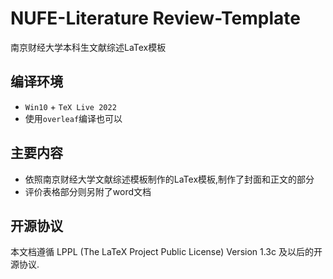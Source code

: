 # NUFE-Literature Review-Template
南京财经大学本科生文献综述LaTex模板
## 编译环境

* `Win10` + `TeX Live 2022`
* 使用`overleaf`编译也可以

## 主要内容
* 依照南京财经大学文献综述模板制作的LaTex模板,制作了封面和正文的部分
* 评价表格部分则另附了word文档

## 开源协议

本文档遵循 LPPL (The LaTeX Project Public License) Version 1.3c  及以后的开源协议.
